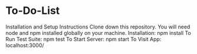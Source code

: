 # To-Do-List
Installation and Setup Instructions
Clone down this repository. You will need node and npm installed globally on your machine. Installation: npm install To Run Test Suite: npm test To Start Server: npm start To Visit App: localhost:3000/
